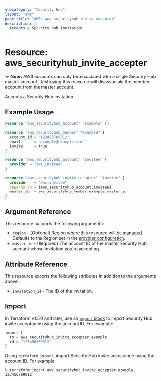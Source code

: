 ```yaml
---
subcategory: "Security Hub"
layout: "aws"
page_title: "AWS: aws_securityhub_invite_accepter"
description: |-
  Accepts a Security Hub invitation.
---
```


# Resource: aws_securityhub_invite_accepter

-> **Note:** AWS accounts can only be associated with a single Security Hub master account. Destroying this resource will disassociate the member account from the master account.

Accepts a Security Hub invitation.

## Example Usage

```terraform
resource "aws_securityhub_account" "example" {}

resource "aws_securityhub_member" "example" {
  account_id = "123456789012"
  email      = "example@example.com"
  invite     = true
}

resource "aws_securityhub_account" "invitee" {
  provider = "aws.invitee"
}

resource "aws_securityhub_invite_accepter" "invitee" {
  provider   = "aws.invitee"
  depends_on = [aws_securityhub_account.invitee]
  master_id  = aws_securityhub_member.example.master_id
}
```

## Argument Reference

This resource supports the following arguments:

* `region` - (Optional) Region where this resource will be [managed](https://docs.aws.amazon.com/general/latest/gr/rande.html#regional-endpoints). Defaults to the Region set in the [provider configuration](https://registry.terraform.io/providers/hashicorp/aws/latest/docs#aws-configuration-reference).
* `master_id` - (Required) The account ID of the master Security Hub account whose invitation you're accepting.

## Attribute Reference

This resource exports the following attributes in addition to the arguments above:

* `invitation_id` - The ID of the invitation.

## Import

In Terraform v1.5.0 and later, use an [`import` block](https://developer.hashicorp.com/terraform/language/import) to import Security Hub invite acceptance using the account ID. For example:

```terraform
import {
  to = aws_securityhub_invite_accepter.example
  id = "123456789012"
}
```

Using `terraform import`, import Security Hub invite acceptance using the account ID. For example:

```console
% terraform import aws_securityhub_invite_accepter.example 123456789012
```
